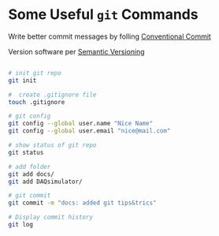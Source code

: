 # Some Useful `git` Commands

Write better commit messages by folling [Conventional Commit](https://www.conventionalcommits.org/en/v1.0.0/)

Version software per [Semantic Versioning](https://semver.org/)

```bash

# init git repo 
git init

#  create .gitignore file
touch .gitignore

# git config
git config --global user.name "Nice Name"
git config --global user.email "nice@mail.com"

# show status of git repo
git status

# add folder 
git add docs/
git add DAQsimulator/

# git commit
git commit -m "docs: added git tips&trics"

# Display commit history
git log


```
